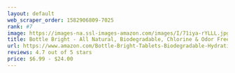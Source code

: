 ```yaml
---
layout: default 
﻿web_scraper_order: 1582906809-7025
rank: #7
image: https://images-na.ssl-images-amazon.com/images/I/71iya-rYLLL.jpg
title: Bottle Bright - All Natural, Biodegradable, Chlorine & Odor Free Water Bottle & Hydration Pack…
url: https://www.amazon.com/Bottle-Bright-Tablets-Biodegradable-Hydration/dp/B06XYCVDB9/ref=zg_mw_sporting-goods_7?_encoding=UTF8&psc=1&refRID=2VTEBFM0FKHWWGSXP9AH
reviews: 4.7 out of 5 stars
price: $6.99 - $24.00
---
```

